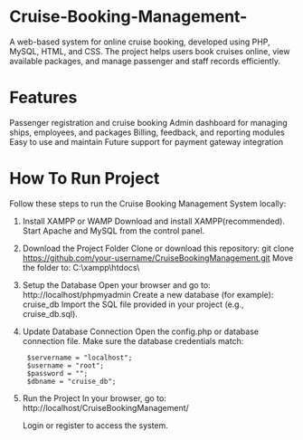 # Cruise-Booking-Management-


A web-based system for online cruise booking, developed using PHP, MySQL, HTML, and CSS.
The project helps users book cruises online, view available packages, and manage passenger and staff records efficiently.

# Features
Passenger registration and cruise booking
Admin dashboard for managing ships, employees, and packages
Billing, feedback, and reporting modules
Easy to use and maintain
Future support for payment gateway integration

# How To Run Project
Follow these steps to run the Cruise Booking Management System locally: 

1. Install XAMPP or WAMP
   Download and install XAMPP(recommended).
   Start Apache and MySQL from the control panel.
   
2. Download the Project Folder
   Clone or download this repository:
       git clone https://github.com/your-username/CruiseBookingManagement.git
   Move the folder to:
       C:\xampp\htdocs\
3. Setup the Database
   Open your browser and go to:
       http://localhost/phpmyadmin
   Create a new database (for example):
       cruise_db
   Import the SQL file provided in your project (e.g., cruise_db.sql).

4. Update Database Connection
   Open the config.php or database connection file.
   Make sure the database credentials match:

        $servername = "localhost";
        $username = "root";
        $password = "";
        $dbname = "cruise_db";

5. Run the Project
   In your browser, go to:
        http://localhost/CruiseBookingManagement/

   Login or register to access the system.
